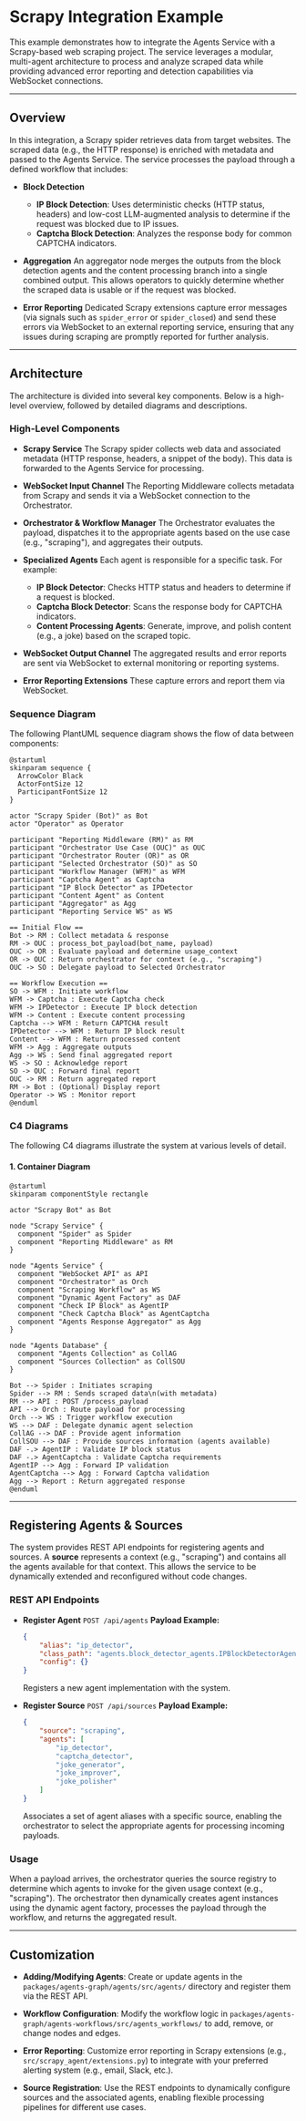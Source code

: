 
# Scrapy Integration Example

This example demonstrates how to integrate the Agents Service with a Scrapy-based web scraping project. The service leverages a modular, multi-agent architecture to process and analyze scraped data while providing advanced error reporting and detection capabilities via WebSocket connections.

---

## Overview

In this integration, a Scrapy spider retrieves data from target websites. The scraped data (e.g., the HTTP response) is enriched with metadata and passed to the Agents Service. The service processes the payload through a defined workflow that includes:

- **Block Detection**
  - **IP Block Detection**: Uses deterministic checks (HTTP status, headers) and low-cost LLM-augmented analysis to determine if the request was blocked due to IP issues.
  - **Captcha Block Detection**: Analyzes the response body for common CAPTCHA indicators.

- **Aggregation**
  An aggregator node merges the outputs from the block detection agents and the content processing branch into a single combined output. This allows operators to quickly determine whether the scraped data is usable or if the request was blocked.

- **Error Reporting**
  Dedicated Scrapy extensions capture error messages (via signals such as `spider_error` or `spider_closed`) and send these errors via WebSocket to an external reporting service, ensuring that any issues during scraping are promptly reported for further analysis.

---

## Architecture

The architecture is divided into several key components. Below is a high-level overview, followed by detailed diagrams and descriptions.

### High-Level Components

- **Scrapy Service**
  The Scrapy spider collects web data and associated metadata (HTTP response, headers, a snippet of the body). This data is forwarded to the Agents Service for processing.

- **WebSocket Input Channel**
  The Reporting Middleware collects metadata from Scrapy and sends it via a WebSocket connection to the Orchestrator.

- **Orchestrator & Workflow Manager**
  The Orchestrator evaluates the payload, dispatches it to the appropriate agents based on the use case (e.g., "scraping"), and aggregates their outputs.

- **Specialized Agents**
  Each agent is responsible for a specific task. For example:
  - **IP Block Detector**: Checks HTTP status and headers to determine if a request is blocked.
  - **Captcha Block Detector**: Scans the response body for CAPTCHA indicators.
  - **Content Processing Agents**: Generate, improve, and polish content (e.g., a joke) based on the scraped topic.

- **WebSocket Output Channel**
  The aggregated results and error reports are sent via WebSocket to external monitoring or reporting systems.

- **Error Reporting Extensions**
  These capture errors and report them via WebSocket.

### Sequence Diagram

The following PlantUML sequence diagram shows the flow of data between components:

```plantuml
@startuml
skinparam sequence {
  ArrowColor Black
  ActorFontSize 12
  ParticipantFontSize 12
}

actor "Scrapy Spider (Bot)" as Bot
actor "Operator" as Operator

participant "Reporting Middleware (RM)" as RM
participant "Orchestrator Use Case (OUC)" as OUC
participant "Orchestrator Router (OR)" as OR
participant "Selected Orchestrator (SO)" as SO
participant "Workflow Manager (WFM)" as WFM
participant "Captcha Agent" as Captcha
participant "IP Block Detector" as IPDetector
participant "Content Agent" as Content
participant "Aggregator" as Agg
participant "Reporting Service WS" as WS

== Initial Flow ==
Bot -> RM : Collect metadata & response
RM -> OUC : process_bot_payload(bot_name, payload)
OUC -> OR : Evaluate payload and determine usage_context
OR -> OUC : Return orchestrator for context (e.g., "scraping")
OUC -> SO : Delegate payload to Selected Orchestrator

== Workflow Execution ==
SO -> WFM : Initiate workflow
WFM -> Captcha : Execute Captcha check
WFM -> IPDetector : Execute IP block detection
WFM -> Content : Execute content processing
Captcha --> WFM : Return CAPTCHA result
IPDetector --> WFM : Return IP block result
Content --> WFM : Return processed content
WFM -> Agg : Aggregate outputs
Agg -> WS : Send final aggregated report
WS -> SO : Acknowledge report
SO -> OUC : Forward final report
OUC -> RM : Return aggregated report
RM -> Bot : (Optional) Display report
Operator -> WS : Monitor report
@enduml
```

### C4 Diagrams

The following C4 diagrams illustrate the system at various levels of detail.

#### 1. Container Diagram

```plantuml
@startuml
skinparam componentStyle rectangle

actor "Scrapy Bot" as Bot

node "Scrapy Service" {
  component "Spider" as Spider
  component "Reporting Middleware" as RM
}

node "Agents Service" {
  component "WebSocket API" as API
  component "Orchestrator" as Orch
  component "Scraping Workflow" as WS
  component "Dynamic Agent Factory" as DAF
  component "Check IP Block" as AgentIP
  component "Check Captcha Block" as AgentCaptcha
  component "Agents Response Aggregator" as Agg
}

node "Agents Database" {
  component "Agents Collection" as CollAG
  component "Sources Collection" as CollSOU
}

Bot --> Spider : Initiates scraping
Spider --> RM : Sends scraped data\n(with metadata)
RM --> API : POST /process_payload
API --> Orch : Route payload for processing
Orch --> WS : Trigger workflow execution
WS --> DAF : Delegate dynamic agent selection
CollAG --> DAF : Provide agent information
CollSOU --> DAF : Provide sources information (agents available)
DAF -.> AgentIP : Validate IP block status
DAF -.> AgentCaptcha : Validate Captcha requirements
AgentIP --> Agg : Forward IP validation
AgentCaptcha --> Agg : Forward Captcha validation
Agg --> Report : Return aggregated response
@enduml
```

---

## Registering Agents & Sources

The system provides REST API endpoints for registering agents and sources. A **source** represents a context (e.g., "scraping") and contains all the agents available for that context. This allows the service to be dynamically extended and reconfigured without code changes.

### REST API Endpoints

- **Register Agent**
  `POST /api/agents`
  **Payload Example:**
  ```json
  {
      "alias": "ip_detector",
      "class_path": "agents.block_detector_agents.IPBlockDetectorAgent",
      "config": {}
  }
  ```
  Registers a new agent implementation with the system.

- **Register Source**
  `POST /api/sources`
  **Payload Example:**
  ```json
  {
      "source": "scraping",
      "agents": [
          "ip_detector",
          "captcha_detector",
          "joke_generator",
          "joke_improver",
          "joke_polisher"
      ]
  }
  ```
  Associates a set of agent aliases with a specific source, enabling the orchestrator to select the appropriate agents for processing incoming payloads.

### Usage

When a payload arrives, the orchestrator queries the source registry to determine which agents to invoke for the given usage context (e.g., "scraping"). The orchestrator then dynamically creates agent instances using the dynamic agent factory, processes the payload through the workflow, and returns the aggregated result.

---

## Customization

- **Adding/Modifying Agents**:
  Create or update agents in the `packages/agents-graph/agents/src/agents/` directory and register them via the REST API.

- **Workflow Configuration**:
  Modify the workflow logic in `packages/agents-graph/agents-workflows/src/agents_workflows/` to add, remove, or change nodes and edges.

- **Error Reporting**:
  Customize error reporting in Scrapy extensions (e.g., `src/scrapy_agent/extensions.py`) to integrate with your preferred alerting system (e.g., email, Slack, etc.).

- **Source Registration**:
  Use the REST endpoints to dynamically configure sources and the associated agents, enabling flexible processing pipelines for different use cases.
